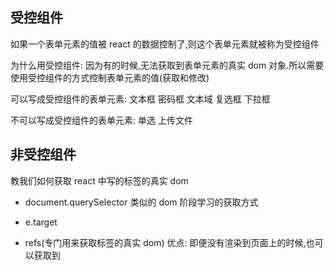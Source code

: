 ## 受控组件

如果一个表单元素的值被 react 的数据控制了,则这个表单元素就被称为受控组件

为什么用受控组件: 因为有的时候,无法获取到表单元素的真实 dom 对象.所以需要使用受控组件的方式控制表单元素的值(获取和修改)

可以写成受控组件的表单元素:
文本框
密码框
文本域
复选框
下拉框

不可以写成受控组件的表单元素:
单选
上传文件

## 非受控组件

教我们如何获取 react 中写的标签的真实 dom

- document.querySelector 类似的 dom 阶段学习的获取方式

- e.target

- refs(专门用来获取标签的真实 dom)
  优点: 即便没有渲染到页面上的时候,也可以获取到


